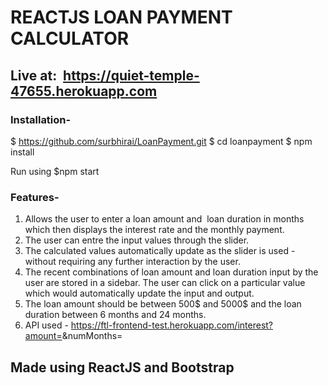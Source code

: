 # REACTJS LOAN PAYMENT CALCULATOR

## Live at:  https://quiet-temple-47655.herokuapp.com

### Installation-
$ https://github.com/surbhirai/LoanPayment.git
$ cd loanpayment
$ npm install

Run using $npm start

### Features-
1. Allows the user to enter a loan amount and  loan duration in months which then displays the interest rate and the monthly payment.
2. The user can entre the input values through the slider.
3. The calculated values automatically update as the slider is used -without requiring any further interaction by the user.
4. The recent combinations of loan amount and loan duration input by the user are stored in a sidebar. The user can click on a particular value which would automatically update the input and output.
5. The loan amount should be between 500$ and 5000$ and the loan duration between 6 months and 24 months.
6. API used - https://ftl-frontend-test.herokuapp.com/interest?amount=<amount>&numMonths=<numMonths>
  
## Made using ReactJS and Bootstrap
